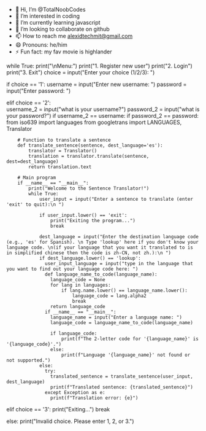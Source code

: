 - 👋 Hi, I’m @TotalNoobCodes
- 👀 I’m interested in coding
- 🌱 I’m currently learning javascript
- 💞️ I’m looking to collaborate on github
- 📫 How to reach me alexidtechmit@gmail.com
- 😄 Pronouns: he/him
- ⚡ Fun fact: my fav movie is highlander


while True:
  print("\nMenu:")
  print("1. Register new user")
  print("2. Login")
  print("3. Exit")
  choice = input("Enter your choice (1/2/3): ")

  if choice == '1':
      username = input("Enter new username: ")
      password = input("Enter password: ")
      

  elif choice == '2':  
    username_2 = input("what is your username?")
    password_2 = input("what is your password?")
    if username_2 == username:
      if password_2 == password:
        from iso639 import languages
        from googletrans import LANGUAGES, Translator


        # Function to translate a sentence
        def translate_sentence(sentence, dest_language='es'):
            translator = Translator()
            translation = translator.translate(sentence, dest=dest_language)
            return translation.text

        # Main program
        if __name__ == "__main__":
            print("Welcome to the Sentence Translator!")
            while True:
                user_input = input("Enter a sentence to translate (enter 'exit' to quit):\n ")

                if user_input.lower() == 'exit':
                    print("Exiting the program...")
                    break

                dest_language = input("Enter the destination language code (e.g., 'es' for Spanish). \n Type 'lookup' here if you don't know your language code. \n(if your language that you want it translated to is in simplified chinese then the code is zh-CN, not zh.):\n ")
                if dest_language.lower() == 'lookup':
                  user_input_language = input("type in the language that you want to find out your language code here: ")
                  def language_name_to_code(language_name):
                    language_code = None
                    for lang in languages:
                        if lang.name.lower() == language_name.lower():
                            language_code = lang.alpha2
                            break
                    return language_code
                  if __name__ == "__main__":
                    language_name = input("Enter a language name: ")
                    language_code = language_name_to_code(language_name)

                    if language_code:
                        print(f"The 2-letter code for '{language_name}' is '{language_code}'.")
                    else:
                        print(f"Language '{language_name}' not found or not supported.")
                else:
                  try:
                    translated_sentence = translate_sentence(user_input, dest_language)
                    print(f"Translated sentence: {translated_sentence}")
                  except Exception as e:
                    print(f"Translation error: {e}")

      

  elif choice == '3':
      print("Exiting...")
      break

  else:
      print("Invalid choice. Please enter 1, 2, or 3.")
<!---
TotalNoobCodes/TotalNoobCodes is a ✨ special ✨ repository because its `README.md` (this file) appears on your GitHub profile.
You can click the Preview link to take a look at your changes.
--->
